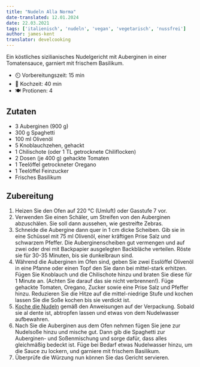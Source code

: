 ```yaml
---
title: "Nudeln Alla Norma"
date-translated: 12.01.2024
date: 22.03.2021
tags: ['italienisch', 'nudeln', 'vegan', 'vegetarisch', 'nussfrei']
author: james-kent
translator: develcooking
---
```


Ein köstliches sizilianisches Nudelgericht mit Auberginen in einer Tomatensauce, garniert mit frischem Basilikum.

- ⏲️  Vorbereitungszeit: 15 min
- 🍳 Kochzeit: 40 min
- 🍽️ Protionen: 4

## Zutaten

- 3 Auberginen (900 g)
- 300 g Spaghetti
- 100 ml Olivenöl
- 5 Knoblauchzehen, gehackt
- 1 Chilischote (oder 1 TL getrocknete Chiliflocken)
- 2 Dosen (je 400 g) gehackte Tomaten
- 1 Teelöffel getrockneter Oregano
- 1 Teelöffel Feinzucker
- Frisches Basilikum


## Zubereitung
1. Heizen Sie den Ofen auf 220 °C (Umluft) oder Gasstufe 7 vor.
2. Verwenden Sie einen Schäler, um Streifen von den Auberginen abzuschälen. Sie soll dann aussehen, wie gestreifte Zebras.
3. Schneide die Aubergine dann quer in 1 cm dicke Scheiben. Gib sie in eine Schüssel mit 75 ml Olivenöl, einer kräftigen Prise Salz und schwarzem Pfeffer. Die Auberginenscheiben gut vermengen und auf zwei oder drei mit Backpapier ausgelegten Backbläche verteilen. Röste sie für 30-35 Minuten, bis sie dunkelbraun sind.
4. Während die Auberginen im Ofen sind, geben Sie zwei Esslöffel Olivenöl in eine Pfanne oder einen Topf den Sie dann bei mittel-stark erhitzen. Fügen Sie Knoblauch und die Chilischote hinzu und braten Sie diese für 1 Minute an. (Achten Sie darauf das sie nicht verbrennen!). Füge gehackte Tomaten, Oregano, Zucker sowie eine Prise Salz und Pfeffer hinzu. Reduzieren Sie die Hitze auf die mittel-niedrige Stufe und kochen lassen Sie die Soße kochen bis sie verdickt ist.
5. [Koche die Nudeln](/nuden) gemäß den Anweisungen auf der Verpackung. Sobald sie al dente ist, abtropfen lassen und etwas von dem Nudelwasser aufbewahren.
6. Nach Sie die Auberginen aus dem Ofen nehmen fügen Sie jene zur Nudelsoße hinzu und mische gut. Dann gib die Spaghetti zur Auberginen- und Soßenmischung und sorge dafür, dass alles gleichmäßig bedeckt ist. Füge bei Bedarf etwas Nudelwasser hinzu, um die Sauce zu lockern, und garniere mit frischem Basilikum.
7. Überprüfe die Würzung nun können Sie das Gericht servieren.

